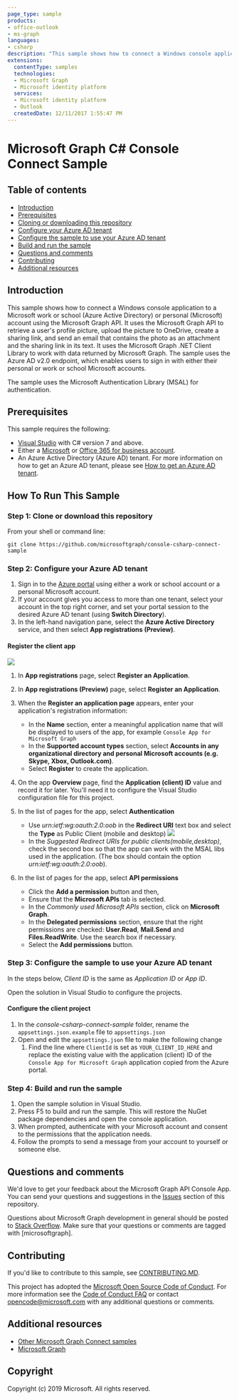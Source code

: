 ```yaml
---
page_type: sample
products:
- office-outlook
- ms-graph
languages:
- csharp
description: "This sample shows how to connect a Windows console application to a Microsoft work or school (Azure Active Directory) or personal (Microsoft) account using the Microsoft Graph API to send an email. "
extensions:
  contentType: samples
  technologies:
  - Microsoft Graph
  - Microsoft identity platform
  services:
  - Microsoft identity platform
  - Outlook
  createdDate: 12/11/2017 1:55:47 PM
---
```

# Microsoft Graph C# Console Connect Sample

## Table of contents

* [Introduction](#introduction)
* [Prerequisites](#prerequisites)
* [Cloning or downloading this repository](#cloning-or-downloading-repo)
* [Configure your Azure AD tenant](#configuring-Azure-AD-tenant )
* [Configure the sample to use your Azure AD tenant](#configuring-sample-to-use-Azure-AD-tenant)
* [Build and run the sample](#build-and-run-sample)
* [Questions and comments](#questions-and-comments)
* [Contributing](#contributing)
* [Additional resources](#additional-resources)

## Introduction

This sample shows how to connect a Windows console application to a Microsoft work or school (Azure Active Directory) or personal (Microsoft) account using the Microsoft Graph API. It uses the Microsoft Graph API to retrieve a user's profile picture, upload the picture to OneDrive, create a sharing link, and send an email that contains the photo as an attachment and the sharing link in its text. It uses the Microsoft Graph .NET Client Library to work with data returned by Microsoft Graph. The sample uses the Azure AD v2.0 endpoint, which enables users to sign in with either their personal or work or school Microsoft accounts.

The sample uses the Microsoft Authentication Library (MSAL) for authentication.

## Prerequisites

This sample requires the following:

- [Visual Studio](https://www.visualstudio.com/en-us/downloads) with C# version 7 and above.
-  Either a [Microsoft](www.outlook.com) or [Office 365 for business account](https://msdn.microsoft.com/en-us/office/office365/howto/setup-development-environment#bk_Office365Account).
- An Azure Active Directory (Azure AD) tenant. For more information on how to get an Azure AD tenant, please see [How to get an Azure AD tenant](https://azure.microsoft.com/en-us/documentation/articles/active-directory-howto-tenant/).

## How To Run This Sample

<a name="cloning-or-downloading-repo"></a>
### Step 1:  Clone or download this repository

From your shell or command line:

`git clone https://github.com/microsoftgraph/console-csharp-connect-sample`

<a name="configuring-Azure-AD-tenant"></a>
### Step 2:  Configure your Azure AD tenant

1. Sign in to the [Azure portal](https://portal.azure.com) using either a work or school account or a personal Microsoft account.
2. If your account gives you access to more than one tenant, select your account in the top right corner, and set your portal session to the desired Azure AD tenant
   (using **Switch Directory**).
3. In the left-hand navigation pane, select the **Azure Active Directory** service, and then select **App registrations (Preview)**.

#### Register the client app
![](https://github.com/nicolesigei/console-csharp-connect-sample/blob/master/readme-images/registrations.png)
1. In **App registrations** page, select **Register an Application**.
1. In **App registrations (Preview)** page, select **Register an Application**.
2. When the **Register an application page** appears, enter your application's registration information:
   - In the **Name** section, enter a meaningful application name that will be displayed to users of the app, for example `Console App for Microsoft Graph`
   - In the **Supported account types** section, select **Accounts in any organizational directory and personal Microsoft accounts (e.g. Skype, Xbox, Outlook.com)**.
   - Select **Register** to create the application.
3. On the app **Overview** page, find the **Application (client) ID** value and record it for later. You'll need it to configure the Visual Studio configuration file for this project.
4. In the list of pages for the app, select **Authentication**

    - Use *urn:ietf:wg:oauth:2.0:oob* in the **Redirect URI** text box and select the **Type** as Public Client (mobile and desktop)
![](https://github.com/nicolesigei/console-csharp-connect-sample/blob/master/readme-images/redirect.png)
   - In the *Suggested Redirect URIs for public clients(mobile,desktop)*, check the second box so that the app can work with the MSAL libs used in the application. (The box should contain the option *urn:ietf:wg:oauth:2.0:oob*).
5. In the list of pages for the app, select **API permissions**
   - Click the **Add a permission** button and then,
   - Ensure that the **Microsoft APIs** tab is selected.
   - In the *Commonly used Microsoft APIs* section, click on **Microsoft Graph**.
   - In the **Delegated permissions** section, ensure that the right permissions are checked: **User.Read**, **Mail.Send** and **Files.ReadWrite**. Use the search box if necessary.
   - Select the **Add permissions** button.

<a name="configuring-sample-to-use-Azure-AD-tenant"></a>
### Step 3:  Configure the sample to use your Azure AD tenant

In the steps below, *Client ID* is the same as *Application ID* or *App ID*.

Open the solution in Visual Studio to configure the projects.

#### Configure the client project

1. In the *console-csharp-connect-sample* folder, rename the `appsettings.json.example` file to `appsettings.json`
1. Open and edit the `appsettings.json` file to make the following change
    1. Find the line where `ClientId` is set as `YOUR_CLIENT_ID_HERE` and replace the existing value with the application (client) ID of the `Console App for Microsoft Graph` application copied from the Azure portal.

<a name="build-and-run-sample"></a>
### Step 4: Build and run the sample

1. Open the sample solution in Visual Studio.
2. Press F5 to build and run the sample. This will restore the NuGet package dependencies and open the console application.
3. When prompted, authenticate with your Microsoft account and consent to the permissions that the application needs.
4. Follow the prompts to send a message from your account to yourself or someone else.

## Questions and comments

We'd love to get your feedback about the Microsoft Graph API Console App. You can send your questions and suggestions in the [Issues](https://github.com/microsoftgraph/console-csharp-connect-sample/issues) section of this repository.

Questions about Microsoft Graph development in general should be posted to [Stack Overflow](https://stackoverflow.com/questions/tagged/microsoftgraph). Make sure that your questions or comments are tagged with [microsoftgraph].

## Contributing ##

If you'd like to contribute to this sample, see [CONTRIBUTING.MD](/CONTRIBUTING.md).

This project has adopted the [Microsoft Open Source Code of Conduct](https://opensource.microsoft.com/codeofconduct/). For more information see the [Code of Conduct FAQ](https://opensource.microsoft.com/codeofconduct/faq/) or contact [opencode@microsoft.com](mailto:opencode@microsoft.com) with any additional questions or comments.

## Additional resources

- [Other Microsoft Graph Connect samples](https://github.com/MicrosoftGraph?utf8=%E2%9C%93&query=-Connect)
- [Microsoft Graph](https://developer.microsoft.com/en-us/graph)

## Copyright
Copyright (c) 2019 Microsoft. All rights reserved.
